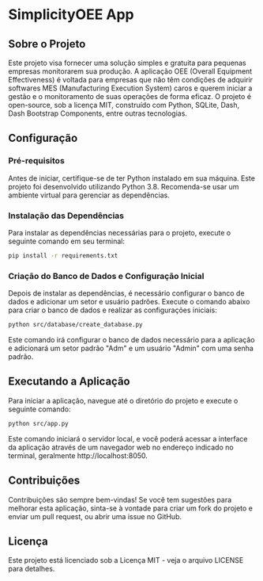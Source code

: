 # SimplicityOEE App 

## Sobre o Projeto

Este projeto visa fornecer uma solução simples e gratuita para pequenas empresas monitorarem sua produção. A aplicação OEE (Overall Equipment Effectiveness) é voltada para empresas que não têm condições de adquirir softwares MES (Manufacturing Execution System) caros e querem iniciar a gestão e o monitoramento de suas operações de forma eficaz. O projeto é open-source, sob a licença MIT, construído com Python, SQLite, Dash, Dash Bootstrap Components, entre outras tecnologias.

## Configuração

### Pré-requisitos

Antes de iniciar, certifique-se de ter Python instalado em sua máquina. Este projeto foi desenvolvido utilizando Python 3.8. Recomenda-se usar um ambiente virtual para gerenciar as dependências.

### Instalação das Dependências

Para instalar as dependências necessárias para o projeto, execute o seguinte comando em seu terminal:

```bash
pip install -r requirements.txt
```
### Criação do Banco de Dados e Configuração Inicial
Depois de instalar as dependências, é necessário configurar o banco de dados e adicionar um setor e usuário padrões. Execute o comando abaixo para criar o banco de dados e realizar as configurações iniciais:
```bash
python src/database/create_database.py
```
Este comando irá configurar o banco de dados necessário para a aplicação e adicionará um setor padrão "Adm" e um usuário "Admin" com uma senha padrão.

## Executando a Aplicação
Para iniciar a aplicação, navegue até o diretório do projeto e execute o seguinte comando:

```bash
python src/app.py
```
Este comando iniciará o servidor local, e você poderá acessar a interface da aplicação através de um navegador web no endereço indicado no terminal, geralmente http://localhost:8050.

## Contribuições
Contribuições são sempre bem-vindas! Se você tem sugestões para melhorar esta aplicação, sinta-se à vontade para criar um fork do projeto e enviar um pull request, ou abrir uma issue no GitHub.

## Licença
Este projeto está licenciado sob a Licença MIT - veja o arquivo LICENSE para detalhes.